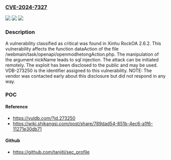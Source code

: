 ### [CVE-2024-7327](https://cve.mitre.org/cgi-bin/cvename.cgi?name=CVE-2024-7327)
![](https://img.shields.io/static/v1?label=Product&message=RockOA&color=blue)
![](https://img.shields.io/static/v1?label=Version&message=%3D%202.6.2%20&color=brighgreen)
![](https://img.shields.io/static/v1?label=Vulnerability&message=CWE-89%20SQL%20Injection&color=brighgreen)

### Description

A vulnerability classified as critical was found in Xinhu RockOA 2.6.2. This vulnerability affects the function dataAction of the file /webmain/task/openapi/openmodhetongAction.php. The manipulation of the argument nickName leads to sql injection. The attack can be initiated remotely. The exploit has been disclosed to the public and may be used. VDB-273250 is the identifier assigned to this vulnerability. NOTE: The vendor was contacted early about this disclosure but did not respond in any way.

### POC

#### Reference
- https://vuldb.com/?id.273250
- https://wiki.shikangsi.com/post/share/789dad54-851b-4ec6-a1f6-11271e30db71

#### Github
- https://github.com/tanjiti/sec_profile

